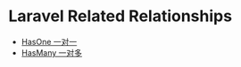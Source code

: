 # Laravel Related Relationships

- [HasOne 一对一](https://github.com/curder/larave-relationships-demo/tree/has-one)
- [HasMany 一对多](https://github.com/curder/laravel-relationships-demo/tree/has-many)
